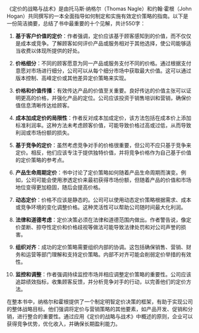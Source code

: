 《定价的战略与战术》是由托马斯·纳格尔（Thomas Nagle）和约翰·霍根（John Hogan）共同撰写的一本全面指导如何制定和实施有效定价策略的指南。以下是一份简洁摘要，总结了书中最重要的十个见解，共计550字：

1. **基于客户价值的定价**：作者强调，定价应该基于顾客感知到的价值，而不仅仅是成本或竞争。了解顾客如何评价产品或服务相对于其他选择，使公司能够适当收费以体现所提供的好处。

2. **价格细分**：不同的顾客愿意为同一产品或服务支付不同的价格。通过根据支付意愿对市场进行细分，公司可以从每个细分市场中获取最大价值。这可以通过版本控制、高峰定价或其他差异定价策略来实现。

3. **价格和价值传播**：有效传达产品的价值至关重要。良好传达的价值主张可以证明更高的价格，并强化产品的定位。公司应该投资于销售培训和营销，确保价值信息清晰传达给顾客。

4. **成本加成定价的局限性**：作者反对成本加成定价，该方法包括在成本价上添加标准利润率。这种方法未考虑顾客价值，可能导致价格过高或过低，从而导致利润或市场份额的损失。

5. **基于竞争的定价**：虽然考虑竞争对手的价格很重要，但公司不应只基于竞争来定价。相反，他们应该专注于提供独特价值，并将竞争价格作为自己基于价值的定价策略的参考点。

6. **产品生命周期定价**：书中讨论了定价策略如何随着产品生命周期而演变。例如，公司可能会使用渗透定价来最初获得市场份额，但随着产品的价值和市场地位变得更加稳固，随后会提高价格。

7. **动态定价**：价格不应该是静态的。公司可以使用动态定价策略根据需求、成本或竞争环境的变化调整价格。这种灵活性可以帮助公司随时间最大化利润。

8. **法律和道德考虑**：定价决策必须在法律和道德范围内做出。作者警告说，像定价垄断、掠夺性定价和价格歧视等做法可能导致法律处罚和对公司声誉的损害。

9. **组织对齐**：成功的定价策略需要组织内部的协调。这包括确保销售、营销、财务和运营等部门理解和支持定价策略。内部不对齐可能会削弱定价举措的有效性。

10. **监控和调整**：作者强调持续监控市场并相应调整定价策略的重要性。公司应该追踪绩效指标，收集顾客反馈，并分析竞争对手的行动，以完善他们的定价方法。

在整本书中，纳格尔和霍根提供了一个制定明智定价决策的框架，有助于实现公司的整体战略目标。他们强调将定价与营销策略的其他要素，如产品开发、促销和分销，进行整合的重要性。通过应用《定价的战略与战术》中概述的原则，企业可以获得竞争优势，优化收入，并确保长期盈利能力。